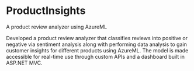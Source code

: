 # ProductInsights
A product review analyzer using AzureML

Developed a product review analyzer that classifies reviews into positive or negative via sentiment analysis along with performing data analysis
to gain customer insights for different products using AzureML. The model is made accessible for real-time use through custom APIs and a dashboard built in ASP.NET MVC.

